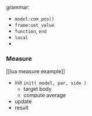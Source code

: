 grammar:
- `model:com_pos()`
- `frame:set_value`
- `function`, `end`
- `local`
- 

###

### Measure
[[lua measure example]]
- init `init( model, par, side )`
	- target body
	- compute average
- update
- result

